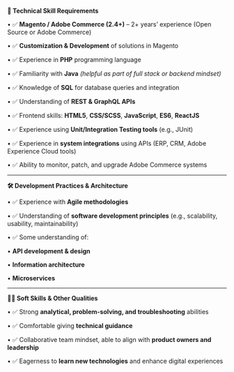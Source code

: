 **🔧 Technical Skill Requirements**

• ✅ **Magento / Adobe Commerce (2.4+)** – 2+ years’ experience (Open Source or Adobe Commerce)

• ✅ **Customization & Development** of solutions in Magento

• ✅ Experience in **PHP** programming language

• ✅ Familiarity with **Java** _(helpful as part of full stack or backend mindset)_

• ✅ Knowledge of **SQL** for database queries and integration

• ✅ Understanding of **REST & GraphQL APIs**

• ✅ Frontend skills: **HTML5**, **CSS/SCSS**, **JavaScript**, **ES6**, **ReactJS**

• ✅ Experience using **Unit/Integration Testing tools** (e.g., JUnit)

• ✅ Experience in **system integrations** using APIs (ERP, CRM, Adobe Experience Cloud tools)

• ✅ Ability to monitor, patch, and upgrade Adobe Commerce systems

---

**🛠️ Development Practices & Architecture**

• ✅ Experience with **Agile methodologies**

• ✅ Understanding of **software development principles** (e.g., scalability, usability, maintainability)

• ✅ Some understanding of:

• **API development & design**

• **Information architecture**

• **Microservices**

---

**👨‍💻 Soft Skills & Other Qualities**

• ✅ Strong **analytical, problem-solving, and troubleshooting** abilities

• ✅ Comfortable giving **technical guidance**

• ✅ Collaborative team mindset, able to align with **product owners and leadership**

• ✅ Eagerness to **learn new technologies** and enhance digital experiences